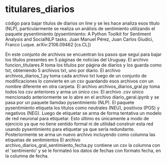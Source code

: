 # titulares_diarios

código para bajar títulos de diarios on line y se les hace analiza esos título (NLP), particularmente
se realiza un análisis de sentimiento utilizando el paquete pysentimiento (pysentimiento: A Python Toolkit for Sentiment Analysis and SocialNLP tasks. 
Juan Manuel Pérez, Juan Carlos Giudici, Franco Luque. arXiv:2106.09462 [cs.CL])

En este conjunto de archivos se encuentran los pasos que seguí para bajar los títulos presentes en 5 páginas de noticias del Uruguay.
El archivo funcion_titulares.R toma los títulos por página de diarios y los guarda como txt, obteniendo 5 archivos txt, uno por diario.
El archivo archivos_diarios_1.py toma cada archivo txt luego de un conjunto de modificaciones lo convierte en un csv guardando esos archivos con un nombre diferente
en otra carpeta.
El archivo archivos_diarios_gral.py toma todos los csv anteriores y arma un único csv.
El archivo .csv único mencionado anteriormente se lo abre en el archivo diario_geral.ipynb y se pasa por un paquete llamdao pysentimiento (NLP).
El paquete pysentimiento etiqueta los títulos como neutrales (NEU), positivos (POS) y negativos (NEG). Luego de etiquetar se arma de forma tentativa un modelo de red
neuronal para etiquetar. Esto último es únicamente a modo de ejercicio ya que no tiene sentido formal ni de utilidad construir esta red usando pysentimiento para
etiquetar ya que sería redundante.
Posteriormente se arma un nuevo archivo incluyendo como columna las etiquetas de sentimientos
El archivo archivo_diarios_gral_sentimiento_fecha.py contiene un csv la columna con el 'sentimiento' y se le formateó los datos de fechas con formato fecha, en la
columna de fecha.



